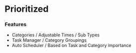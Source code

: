 # Prioritized

### Features
- Categories / Adjustable Times / Sub Types
- Task Manager / Category Groupings
- Auto Scheduler / Based on Task and Category importance